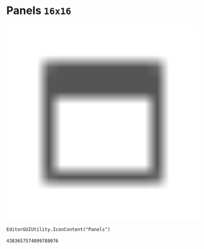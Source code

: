 # Panels `16x16`
<img src="/img/Panels.png" width=512 height=512>

``` CSharp
EditorGUIUtility.IconContent("Panels")
```
```
4383657574099788076
```
